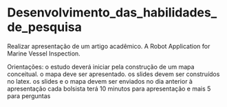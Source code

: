 # Desenvolvimento_das_habilidades_de_pesquisa
Realizar apresentação de um artigo acadêmico.
A Robot Application for Marine Vessel Inspection.

Orientações:
  o estudo deverá iniciar pela construção de um mapa conceitual.
  o mapa deve ser apresentado.
  os slides devem ser construídos no latex.
  os slides e o mapa devem ser enviados no dia anterior à apresentação
  cada bolsista terá 10 minutos para apresentação e mais 5 para perguntas

